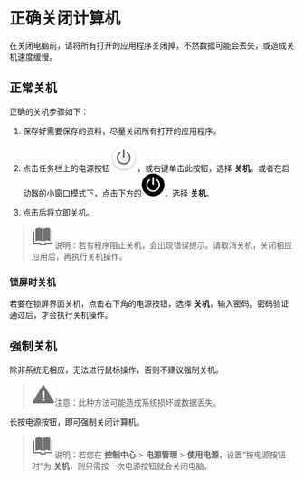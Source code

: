 # 正确关闭计算机

在关闭电脑前，请将所有打开的应用程序关闭掉，不然数据可能会丢失，或造成关机速度缓慢。

## 正常关机

正确的关机步骤如下：

1. 保存好需要保存的资料，尽量关闭所有打开的应用程序。

2. 点击任务栏上的电源按钮![system-shutdown-light](fig/system-shutdown-light.svg)，或右键单击此按钮，选择 **关机**。或者在启动器的小窗口模式下，点击下方的![system-shutdown](fig/system-shutdown.svg)，选择 **关机**。

3. 点击后将立即关机。

> ![notes](fig/notes.svg)说明：若有程序阻止关机，会出现错误提示。请取消关机，关闭相应应用后，再执行关机操作。

### 锁屏时关机

若要在锁屏界面关机，点击右下角的电源按钮，选择 **关机**，输入密码。密码验证通过后，才会执行关机操作。

## 强制关机

除非系统无相应，无法进行鼠标操作，否则不建议强制关机。

> ![attention](fig/attention.svg)注意：此种方法可能造成系统损坏或数据丢失。

长按电源按钮，即可强制关闭计算机。

> ![notes](fig/notes.svg)说明：若您在 **控制中心** > **电源管理** > **使用电源**，设置“按电源按钮时”为 **关机**，则只需按一次电源按钮就会关闭电脑。





